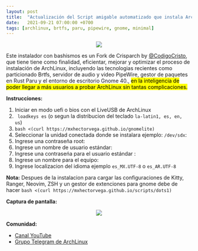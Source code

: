 ```yaml
---
layout: post
title:  "Actualización del Script amigable automatizado que instala ArchLinux"
date:   2021-09-21 07:00:00 +0700
tags: [archlinux, brtfs, paru, pipewire, gnome, minimal]
---
```


<center>
<img src="https://raw.githubusercontent.com/mxhectorvega/mxhectorvega.github.io/master/_posts/instalador-de-arch-minimal/logo-arch.png" style="max-width:60%;width:auto;height:auto;">
</center>

Este instalador con bashismos es un Fork de Crisparch by [@CodigoCristo](https://github.com/codigocristo), que tiene tiene como finalidad, eficientar, mejorar y optimizar el proceso de instalación de ArchLinux, incluyendo las tecnologias recientes como particionado Brtfs, servidor de audio y video PipeWire, gestor de paquetes en Rust Paru y el entorno de escritorio Gnome 40., <mark>en la inteligencia de poder llegar a más usuarios a probar ArchLinux sin tantas complicaciones.</mark>

**Instrucciones:**
1. Iniciar en modo uefi o bios con el LiveUSB de ArchLinux
2. ``` loadkeys es``` (o segun la distribucion del teclado ``` la-latin1, es, en, us ```)
3. ``` bash <(curl https://mxhectorvega.github.io/gnomelite) ```
4. Seleccionar la unidad conectada donde se instalara ejemplo: ``` /dev/sdx ```:
5. Ingrese una contraseña root:
6. Ingrese un nombre de usuario estándar:
7. Ingrese una contraseńa para el usuario estándar :
8. Ingrese un nombre para el equipo:
9. Ingrese localizacion del idioma ejemplo ``` es_MX.UTF-8 ``` o ``` es_AR.UTF-8 ```

**Nota:**
Despues de la instalacion para cargar las configuraciones de Kitty, Ranger, Neovim, ZSH y un gestor de extenciones para gnome debe de hacer ``` bash <(curl https://mxhectorvega.github.io/scripts/dots1) ```

**Captura de pantalla:**
<center>
<img src="https://raw.githubusercontent.com/mxhectorvega/mxhectorvega.github.io/master/_posts/instalador-de-arch-minimal/gnome.png" style="max-width:100%;width:auto;height:auto;">
</center>

**Comunidad:**
- [Canal YouTube](https://youtube.com/mxhectorvega)
- [Grupo Telegram de ArchLinux](https://t.me/archLinuxes)
